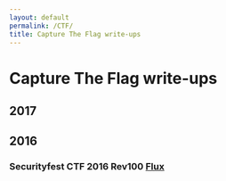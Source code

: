 ```yaml
---
layout: default
permalink: /CTF/
title: Capture The Flag write-ups
---
```

# Capture The Flag write-ups #

## 2017 ##

## 2016 ##

### Securityfest CTF 2016 Rev100 [Flux](https://0x4n6.github.io/CTF/Flux/) ###
